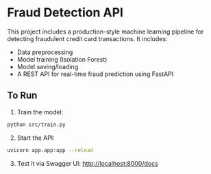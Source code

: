 # Fraud Detection API

This project includes a production-style machine learning pipeline for detecting fraudulent credit card transactions. It includes:

- Data preprocessing
- Model training (Isolation Forest)
- Model saving/loading
- A REST API for real-time fraud prediction using FastAPI

## To Run

1. Train the model:

```bash
python src/train.py
```

2. Start the API:

```bash
uvicorn app.app:app --reload
```

3. Test it via Swagger UI: [http://localhost:8000/docs](http://localhost:8000/docs)
